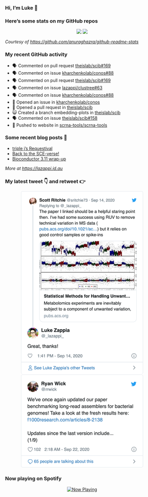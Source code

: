 
<!-- README.md is generated from README.Rmd. Please edit that file -->

### Hi, I’m Luke 👋

<!--
**lazappi/lazappi** is a ✨ _special_ ✨ repository because its `README.md` (this file) appears on your GitHub profile.

Here are some ideas to get you started:

- 🔭 I’m currently working on ...
- 🌱 I’m currently learning ...
- 👯 I’m looking to collaborate on ...
- 🤔 I’m looking for help with ...
- 💬 Ask me about ...
- 📫 How to reach me: ...
- 😄 Pronouns: ...
- ⚡ Fun fact: ...
-->

### Here’s some stats on my GitHub repos

<p align="center">

<img src="https://github-readme-stats.vercel.app/api?username=lazappi&count_private=true&show_icons=true&theme=buefy&hide_title=True">
<img src="https://github-readme-stats.vercel.app/api/top-langs/?username=lazappi&hide=html&theme=buefy&layout=compact">

</p>

*Courtesy of <https://github.com/anuraghazra/github-readme-stats>*

### My recent GitHub activity

  - 🗣 Commented on pull request
    [theislab/scib\#169](https://github.com/theislab/scib#169)
  - 🗣 Commented on issue
    [kharchenkolab/conos\#88](https://github.com/kharchenkolab/conos#88)
  - 🗣 Commented on pull request
    [theislab/scib\#169](https://github.com/theislab/scib#169)
  - 🗣 Commented on issue
    [lazappi/clustree\#63](https://github.com/lazappi/clustree#63)
  - 🗣 Commented on issue
    [kharchenkolab/conos\#88](https://github.com/kharchenkolab/conos#88)
  - 🤔 Opened an issue in
    [kharchenkolab/conos](https://github.com/kharchenkolab/conos)
  - 🤔 Opened a pull request in
    [theislab/scib](https://github.com/theislab/scib)
  - 😺 Created a branch embedding-plots in
    [theislab/scib](https://github.com/theislab/scib)
  - 🗣 Commented on issue
    [theislab/scib\#158](https://github.com/theislab/scib#158)
  - 📨 Pushed to website in
    [scrna-tools/scrna-tools](https://github.com/scrna-tools/scrna-tools)

### Some recent blog posts 📝

  - [triple j’s
    Requestival](https://lazappi.id.au/post/2020-07-11-requestival/)
  - [Back to the
    SCE-verse\!](https://lazappi.id.au/post/2020-05-12-back-to-the-sce-verse/)
  - [Bioconductor 3.11
    wrap-up](https://lazappi.id.au/post/2020-04-29-bioconductor-3-11-wrap-up/)

*More at <https://lazappi.id.au>*

### My latest tweet 👇 and retweet 👉


<p align="center">

<a href="https://twitter.com/_lazappi_/status/1305501925442572288">
<img src="https://github.com/lazappi/lazappi/raw/master/README_files/figure-gfm/tweets-1.png" width="400">
</a> <a href="https://twitter.com/_lazappi_/status/1308307492607266817">
<img src="https://github.com/lazappi/lazappi/raw/master/README_files/figure-gfm/tweets-2.png" width="400">
</a>

</p>

### Now playing on Spotify

<p align="center">

<a href="https://now-playing-profile.lazappi.vercel.app/now-playing?open">
<img src="https://now-playing-profile.lazappi.vercel.app/now-playing" width="256" height="64" alt="Now Playing">
</a>

</p>
